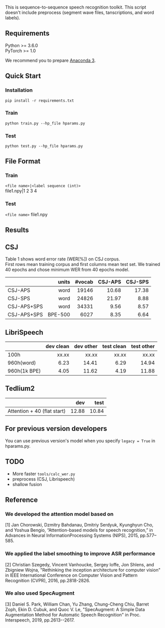 This is sequence-to-sequence speech recognition toolkit.
This script doesn't include preprocess (segment wave files, tanscriptions, and word labels).

## Requirements

Python >= 3.6.0  
PyTorch >= 1.0

We recommend you to prepare [Anaconda 3](https://www.anaconda.com/distribution/).

## Quick Start

### Installation

`pip install -r requirements.txt`

### Train

`python train.py --hp_file hparams.py`

### Test

`python test.py --hp_file hparams.py`

## File Format

### Train

`<file name>|<label sequence (int)>`  
file1.npy|1 2 3 4

### Test

`<file name>`
file1.npy


## Results

## CSJ

Table 1 shows word error rate (WER[%]) on CSJ corpus.  
First rows mean training corpus and first columns mean test set.
We trained 40 epochs and chose minimum WER from 40 epochs model.

|            |units |#vocab |CSJ-APS|CSJ-SPS|
|------------|-----:|------:|------:|------:|
|CSJ-APS     |word  |19146  |10.68  |17.38  |
|CSJ-SPS     |word  |24826  |21.97  |8.88   |
|CSJ-APS+SPS |word  |34331  |9.56   |8.57   |
|CSJ-APS+SPS |BPE-500|6027  |8.35   |6.64   |

## LibriSpeech

|             |dev clean |dev other |test clean |test other |
|-------------|---------:|---------:|----------:|----------:|
|100h         |xx.xx     |xx.xx     |xx.xx      |xx.xx      |
|960h(word)   |6.23      |14.41     |6.29       |14.94      |
|960h(1k BPE) |4.05      |11.62     |4.19       |11.88      |


## Tedlium2

|                           |dev       | test     |
|---------------------------|---------:|---------:|
|Attention + 40 (flat start)|12.88     |10.84     |

## For previous version developers

You can use previous version's model when you specify `legacy = True` in hparams.py.

## TODO

- More faster `tools/calc_wer.py` 
- preprocess (CSJ, Librispeech)
- shallow fusion

## Reference

### We developed the attention model based on
[1] Jan Chorowski, Dzmitry Bahdanau, Dmitriy Serdyuk, Kyunghyun Cho, and Yoshua Bengio, “Attention-based models for speech recognition,” in Advances in Neural InformationProcessing Systems (NIPS), 2015, pp.577–585.

### We applied the label smoothing to improve ASR performance
[2] Christian Szegedy, Vincent Vanhoucke, Sergey Ioffe, Jon Shlens, and Zbigniew Wojna, "Rethinking the inception architecture for computer vision" in IEEE International Conference on Computer Vision and Pattern Recognition (CVPR), 2016, pp.2818-2826.

### We also used SpecAugment
[3] Daniel S. Park, William Chan, Yu Zhang, Chung-Cheng Chiu, Barret Zoph, Ekin D. Cubuk, and Quoc V. Le, "SpecAugment: A Simple Data Augmentation Method for Automatic Speech Recognition" in Proc. Interspeech, 2019, pp.2613--2617.
